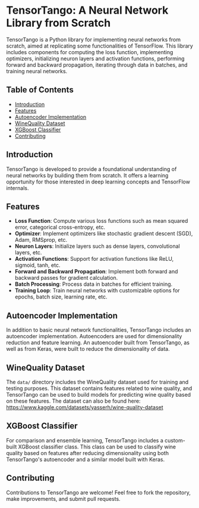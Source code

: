 # TensorTango: A Neural Network Library from Scratch

TensorTango is a Python library for implementing neural networks from scratch, aimed at replicating some functionalities of TensorFlow. This library includes components for computing the loss function, implementing optimizers, initializing neuron layers and activation functions, performing forward and backward propagation, iterating through data in batches, and training neural networks.

## Table of Contents

- [Introduction](#introduction)
- [Features](#features)
- [Autoencoder Implementation](#autoencoder-implementation)
- [WineQuality Dataset](#winequality-dataset)
- [XGBoost Classifier](#xgboost-classifier)
- [Contributing](#contributing)

## Introduction

TensorTango is developed to provide a foundational understanding of neural networks by building them from scratch. It offers a learning opportunity for those interested in deep learning concepts and TensorFlow internals.

## Features

- **Loss Function**: Compute various loss functions such as mean squared error, categorical cross-entropy, etc.
- **Optimizer**: Implement optimizers like stochastic gradient descent (SGD), Adam, RMSprop, etc.
- **Neuron Layers**: Initialize layers such as dense layers, convolutional layers, etc.
- **Activation Functions**: Support for activation functions like ReLU, sigmoid, tanh, etc.
- **Forward and Backward Propagation**: Implement both forward and backward passes for gradient calculation.
- **Batch Processing**: Process data in batches for efficient training.
- **Training Loop**: Train neural networks with customizable options for epochs, batch size, learning rate, etc.


## Autoencoder Implementation

In addition to basic neural network functionalities, TensorTango includes an autoencoder implementation. Autoencoders are used for dimensionality reduction and feature learning. An autoencoder built from TensorTango, as well as from Keras, were built to reduce the dimensionality of data.

## WineQuality Dataset

The `data/` directory includes the WineQuality dataset used for training and testing purposes. This dataset contains features related to wine quality, and TensorTango can be used to build models for predicting wine quality based on these features. The dataset can also be found here: https://www.kaggle.com/datasets/yasserh/wine-quality-dataset

## XGBoost Classifier

For comparison and ensemble learning, TensorTango includes a custom-built XGBoost classifier class. This class can be used to classify wine quality based on features after reducing dimensionality using both TensorTango's autoencoder and a similar model built with Keras.

## Contributing

Contributions to TensorTango are welcome! Feel free to fork the repository, make improvements, and submit pull requests.
